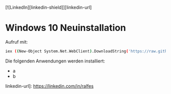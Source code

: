 <!-- PROJECT SHIELDS -->
[![LinkedIn][linkedin-shield]][linkedin-url]


# Windows 10 Neuinstallation

Aufruf mit:
```sh
iex ((New-Object System.Net.WebClient).DownloadString('https://raw.githubusercontent.com/RalfEs73/win10_reinstall/master/win10_reinstall.ps1'))
```

Die folgenden Anwendungen werden installiert:
* a
* b


<!-- MARKDOWN LINKS & IMAGES -->
<!-- https://www.markdownguide.org/basic-syntax/#reference-style-links -->
linkedin-url]: https://linkedin.com/in/ralfes